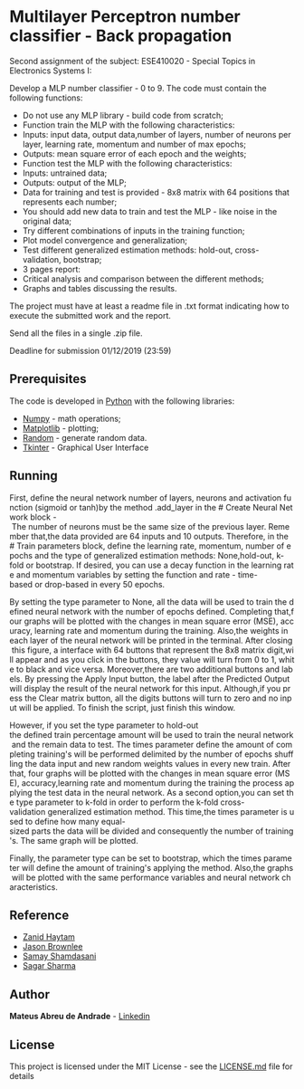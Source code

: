 # Multilayer Perceptron number classifier - Back propagation

Second assignment of the subject: ESE410020 - Special Topics in Electronics Systems I:

Develop a MLP number classifier - 0 to 9. The code must contain the following functions:

* Do not use any MLP library - build code from scratch;
* Function train the MLP with the following characteristics:
* Inputs: input data, output data,number of layers, number of neurons per layer, learning rate, momentum and number of max epochs;
* Outputs: mean square error of each epoch and the weights;
* Function test the MLP with the following characteristics:
* Inputs: untrained data;
* Outputs: output of the MLP;
* Data for training and test is provided - 8x8 matrix with 64 positions that represents each number;
* You should add new data to train and test the MLP - like noise in the original data;
* Try different combinations of inputs in the training function;
* Plot model convergence and generalization;
* Test different generalized estimation methods: hold-out, cross-validation, bootstrap;
* 3 pages report: 
* Critical analysis and comparison between the different methods;
* Graphs and tables discussing the results.

The project must have at least a readme file in .txt format indicating how to execute the submitted work and the report.

Send all the files in a single .zip file.

Deadline for submission 01/12/2019 (23:59)

## Prerequisites

The code is developed in [Python](https://www.python.org/downloads/) with the following libraries:

* [Numpy](https://numpy.org/) - math operations;
* [Matplotlib](https://matplotlib.org/) - plotting;
* [Random](https://docs.python.org/3/library/random.html) - generate random data.
* [Tkinter](https://docs.python.org/3/library/tkinter.html) - Graphical User Interface

## Running

First, define the neural network number of layers, neurons and activation function (sigmoid or tanh)by the method .add_layer in the # Create Neural Network block - The number of neurons must be the same size of the previous layer. Remember that,the data provided are 64 inputs and 10 outputs. Therefore, in the # Train parameters block, define the learning rate, momentum, number of epochs and the type of generalized estimation methods: None,hold-out, k-fold or bootstrap. If desired, you can use a decay function in the learning rate and momentum variables by setting the function and rate - time-based or drop-based in every 50 epochs.

By setting the type parameter to None, all the data will be used to train the defined neural network with the number of epochs defined. Completing that,four graphs will be plotted with the changes in mean square error (MSE), accuracy, learning rate and momentum during the training. Also,the weights in each layer of the neural network will be printed in the terminal. After closing this figure, a interface with 64 buttons that represent the 8x8 matrix digit,will appear and as you click in the buttons, they value will turn from 0 to 1, white to black and vice versa. Moreover,there are two additional buttons and labels. By pressing the Apply Input button, the label after the Predicted Output will display the result of the neural network for this input. Although,if you press the Clear matrix button, all the digits buttons will turn to zero and no input will be applied. To finish the script, just finish this window.

However, if you set the type parameter to hold-out the defined train percentage amount will be used to train the neural network and the remain data to test. The times parameter define the amount of completing training's will be performed delimited by the number of epochs shuffling the data input and new random weights values in every new train. After that, four graphs will be plotted with the changes in mean square error (MSE), accuracy,learning rate and momentum during the training the process applying the test data in the neural network. As a second option,you can set the type parameter to k-fold in order to perform the k-fold cross-validation generalized estimation method. This time,the times parameter is used to define how many equal-sized parts the data will be divided and consequently the number of training's. The same graph will be plotted.

Finally, the parameter type can be set to bootstrap, which the times parameter will define the amount of training's applying the method. Also,the graphs will be plotted with the same performance variables and neural network characteristics.

## Reference

* [Zanid Haytam](https://blog.zhaytam.com/2018/08/15/implement-neural-network-backpropagation/)
* [Jason Brownlee](https://machinelearningmastery.com/implement-backpropagation-algorithm-scratch-python/)
* [Samay Shamdasani](https://dev.to/shamdasani/build-a-flexible-neural-network-with-backpropagation-in-python)
* [Sagar Sharma](https://towardsdatascience.com/activation-functions-neural-networks-1cbd9f8d91d6)

## Author

 **Mateus Abreu de Andrade** - [Linkedin](https://www.linkedin.com/in/mateus-abreu-de-andrade-92259659/)

## License

This project is licensed under the MIT License - see the [LICENSE.md](https://opensource.org/licenses/MIT) file for details
